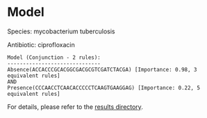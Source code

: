 
# Model

Species: mycobacterium tuberculosis

Antibiotic: ciprofloxacin

```
Model (Conjunction - 2 rules):
------------------------------
Absence(ACCACCCGCACGGCGACGCGTCGATCTACGA) [Importance: 0.98, 3 equivalent rules]
AND
Presence(CCCAACCTCAACACCCCCTCAAGTGAAGGAG) [Importance: 0.22, 5 equivalent rules]

```

For details, please refer to the [results directory](../../../../../results/scm_b/mycobacterium+tuberculosis/ciprofloxacin/repeat_7/).

